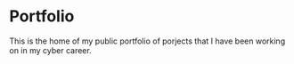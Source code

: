 # Portfolio

This is the home of my public portfolio of porjects that I have been working on in my cyber career.
